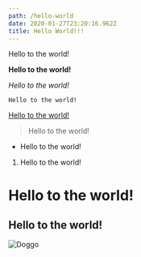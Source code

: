 ```yaml
---
path: /hello-world
date: 2020-01-27T23:20:16.962Z
title: Hello World!!!
---
```

Hello to the world!

**Hello to the world!**

*Hello to the world!*

`Hello to the world!`

[Hello to the world!](www.reddit.com)

> Hello to the world!

* Hello to the world!

1. Hello to the world!

# Hello to the world!

## Hello to the world!

![Doggo](/assets/dog.jpeg "Its a dog with a thing")
